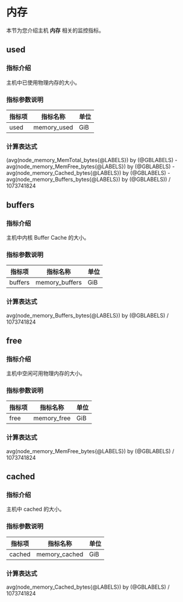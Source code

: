 # 内存

本节为您介绍主机 **内存** 相关的监控指标。

## used

### 指标介绍

主机中已使用物理内存的大小。

### 指标参数说明

| **指标项** |  **指标名称**   | **单位** |
|---------|-------------|--------|
| used    | memory_used | GiB     |

### 计算表达式

 (avg(node_memory_MemTotal_bytes{@LABELS}) by (@GBLABELS) - avg(node_memory_MemFree_bytes{@LABELS}) by (@GBLABELS) - avg(node_memory_Cached_bytes{@LABELS}) by (@GBLABELS) - avg(node_memory_Buffers_bytes{@LABELS}) by (@GBLABELS)) / 1073741824

## buffers

### 指标介绍

主机中内核 Buffer Cache 的大小。

### 指标参数说明

| **指标项** |    **指标名称**    | **单位** |
|---------|----------------|--------|
| buffers | memory_buffers | GiB     |

### 计算表达式

avg(node_memory_Buffers_bytes{@LABELS}) by (@GBLABELS) / 1073741824

## free

### 指标介绍

主机中空闲可用物理内存的大小。

### 指标参数说明

| **指标项** |  **指标名称**   | **单位** |
|---------|-------------|--------|
| free    | memory_free | GiB     |

### 计算表达式

avg(node_memory_MemFree_bytes{@LABELS}) by (@GBLABELS) / 1073741824

## cached

### 指标介绍

主机中 cached 的大小。

### 指标参数说明

| **指标项** |   **指标名称**    | **单位** |
|---------|---------------|--------|
| cached  | memory_cached | GiB     |

### 计算表达式

avg(node_memory_Cached_bytes{@LABELS}) by (@GBLABELS) / 1073741824
